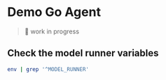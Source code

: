 # Demo Go Agent
> 🚧 work in progress

## Check the model runner variables
```bash
env | grep '^MODEL_RUNNER'
```

